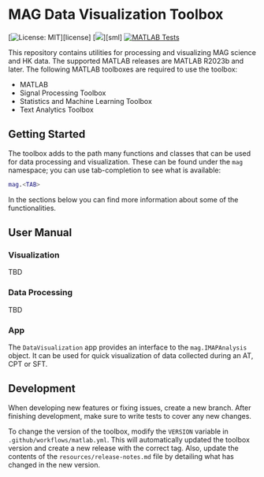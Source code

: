# MAG Data Visualization Toolbox

[![License: MIT](https://img.shields.io/badge/License-MIT-brightgreen.svg)][license]
[![](https://img.shields.io/badge/Author-Space%20Magnetometer%20Laboratory-ff69b4.svg)][sml]
[![MATLAB Tests](https://github.com/ImperialCollegeLondon/MAG-Data-Visualization-Toolbox/actions/workflows/matlab.yml/badge.svg)](https://github.com/ImperialCollegeLondon/MAG-Data-Visualization-Toolbox/actions/workflows/matlab.yml)

This repository contains utilities for processing and visualizing MAG science and HK data. The supported MATLAB releases are MATLAB R2023b and later. The following MATLAB toolboxes are required to use the toolbox:

* MATLAB
* Signal Processing Toolbox
* Statistics and Machine Learning Toolbox
* Text Analytics Toolbox

## Getting Started

The toolbox adds to the path many functions and classes that can be used for data processing and visualization. These can be found under the `mag` namespace; you can use tab-completion to see what is available:
``` matlab
mag.<TAB>
```
In the sections below you can find more information about some of the functionalities.

## User Manual

### Visualization

TBD

### Data Processing

TBD

### App

The `DataVisualization` app provides an interface to the `mag.IMAPAnalysis` object. It can be used for quick visualization of data collected during an AT, CPT or SFT. 

## Development

When developing new features or fixing issues, create a new branch. After finishing development, make sure to write tests to cover any new changes. 

To change the version of the toolbox, modify the `VERSION` variable in `.github/workflows/matlab.yml`. This will automatically updated the toolbox version and create a new release with the correct tag.
Also, update the contents of the `resources/release-notes.md` file by detailing what has changed in the new version.
